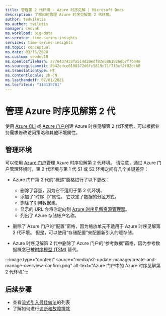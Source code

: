 ```yaml
---
title: 管理第 2 代环境 - Azure 时序见解 | Microsoft Docs
description: 了解如何管理 Azure 时序见解第 2 代环境。
author: tedvilutis
ms.author: tvilutis
manager: cnovak
ms.workload: big-data
ms.service: time-series-insights
services: time-series-insights
ms.topic: conceptual
ms.date: 03/15/2020
ms.custom: seodec18
ms.openlocfilehash: a77e437438fa514d20edf82eb861926db7f7b04e
ms.sourcegitcommit: 8942cdce0108372d6fc5819c71f7f3cf2f02dc60
ms.translationtype: HT
ms.contentlocale: zh-CN
ms.lasthandoff: 07/01/2021
ms.locfileid: "113135781"
---
```

# <a name="manage-azure-time-series-insights-gen2"></a>管理 Azure 时序见解第 2 代

使用 [Azure CLI](./how-to-create-environment-using-cli.md) 或 [Azure 门户](./how-to-create-environment-using-portal.md)创建 Azure 时序见解第 2 代环境后，可以根据业务需求修改访问策略和其他环境属性。

## <a name="manage-the-environment"></a>管理环境

可以使用 [Azure 门户](https://portal.azure.com/)管理 Azure 时序见解第 2 代环境。 请注意，通过 Azure 门户管理环境时，第 2 代环境与第 1 代 S1 或 S2 环境之间有几个关键差异：

* Azure 门户第 2 代的“概述”窗格进行了以下更改：

  * 删除了容量，因为它不适用于第 2 代环境。
  * 添加了“时序 ID”属性。 它决定了数据的分区方式。
  * 删除了引用数据集。
  * 显示的 URL 会将你定向到 [Azure 时序见解资源管理器](./concepts-ux-panels.md)。
  * 列出了 Azure 存储帐户名称。

* 删除了 Azure 门户的“配置”窗格，因为缩放单元不适用于 Azure 时序见解第 2 代环境。 但是，可以使用“存储配置”来配置新引入的暖存储。

* Azure 时序见解第 2 代中删除了 Azure 门户的“参考数据”窗格，因为参考数据概念已被[时序模型 (TSM)](./concepts-model-overview.md) 替代。

:::image type="content" source="media/v2-update-manage/create-and-manage-overview-confirm.png" alt-text="Azure 门户中的 Azure 时序见解第 2 代环境":::

## <a name="next-steps"></a>后续步骤

* 查看[流式引入最佳做法](./concepts-streaming-ingestion-event-sources.md#streaming-ingestion-best-practices)的列表
* 了解如何进行[诊断和故障排除](./how-to-diagnose-troubleshoot.md)
